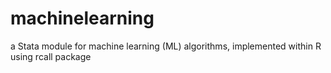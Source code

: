 # machinelearning
a Stata module for machine learning (ML) algorithms, implemented within R using rcall package
